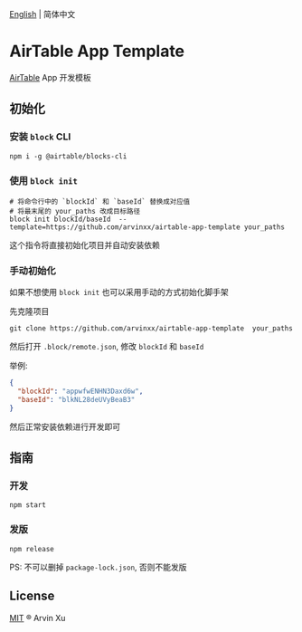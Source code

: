[English](./README.md) | 简体中文

# AirTable App Template

[AirTable](https://airtable.com) App 开发模板

## 初始化

### 安装 `block` CLI

```
npm i -g @airtable/blocks-cli
```

### 使用 `block init`




```shell script
# 将命令行中的 `blockId` 和 `baseId` 替换成对应值
# 将最末尾的 your_paths 改成目标路径
block init blockId/baseId  --template=https://github.com/arvinxx/airtable-app-template your_paths
```

这个指令将直接初始化项目并自动安装依赖

### 手动初始化
如果不想使用 `block init` 也可以采用手动的方式初始化脚手架

先克隆项目

```shell script
git clone https://github.com/arvinxx/airtable-app-template  your_paths
```

然后打开 `.block/remote.json`, 修改 `blockId` 和 `baseId`

举例:

```json
{
  "blockId": "appwfwENHN3Daxd6w",
  "baseId": "blkNL28deUVyBeaB3"
}
```
然后正常安装依赖进行开发即可

## 指南

### 开发

```shell script
npm start
```

### 发版

```shell script
npm release
```
PS: 不可以删掉 `package-lock.json`, 否则不能发版


## License

[MIT](./LICENSE.md) ® Arvin Xu
